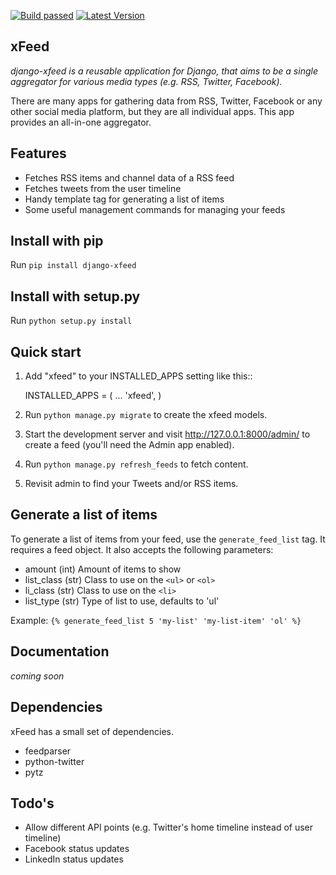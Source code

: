 [![Build passed](https://api.travis-ci.org/rschroen/django-xfeed.svg?branch=master)](https://pypi.python.org/pypi/django-xfeed/)
[![Latest Version](https://pypip.in/version/django-xfeed/badge.svg)](https://pypi.python.org/pypi/django-xfeed/)
    
xFeed
-----------
*django-xfeed is a reusable application for Django, that aims to be a single aggregator for various media types (e.g. RSS, Twitter, Facebook).*

There are many apps for gathering data from RSS, Twitter, Facebook or any other social media platform, but they are all individual apps. This app provides an all-in-one aggregator.

Features
-----------
* Fetches RSS items and channel data of a RSS feed
* Fetches tweets from the user timeline
* Handy template tag for generating a list of items
* Some useful management commands for managing your feeds

Install with pip
-----------
Run `pip install django-xfeed`

Install with setup.py
-----------
Run `python setup.py install`

Quick start
-----------
1. Add "xfeed" to your INSTALLED_APPS setting like this::

    INSTALLED_APPS = (
        ...
        'xfeed',
    )

2. Run `python manage.py migrate` to create the xfeed models.

4. Start the development server and visit http://127.0.0.1:8000/admin/
   to create a feed (you'll need the Admin app enabled).

5. Run `python manage.py refresh_feeds` to fetch content.

6. Revisit admin to find your Tweets and/or RSS items.

Generate a list of items
-----------
To generate a list of items from your feed, use the `generate_feed_list` tag. It requires a feed object. It also accepts the following parameters:
* amount (int) Amount of items to show
* list_class (str) Class to use on the `<ul>` or `<ol>`
* li_class (str) Class to use on the `<li>`
* list_type (str) Type of list to use, defaults to 'ul'

Example: `{% generate_feed_list 5 'my-list' 'my-list-item' 'ol' %}`

Documentation
-----------
*coming soon*

Dependencies
-----------
xFeed has a small set of dependencies.
* feedparser
* python-twitter
* pytz

Todo's
-----------
* Allow different API points (e.g. Twitter's home timeline instead of user timeline)
* Facebook status updates
* LinkedIn status updates
